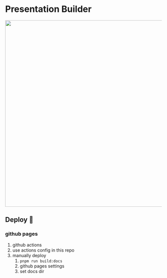 # Presentation Builder 

<img src="https://github.com/ryuji-1to/react-presentation/assets/66236149/7605ac89-76f5-4d7e-951b-ba60b618b3a5" width="600" />

## Deploy 🚀

### github pages

1. github actions
  1. use actions config in this repo
2. manually deploy
    1. `pnpm run build:docs`
    2. github pages settings 
    3. set docs dir
